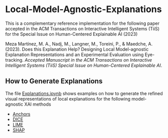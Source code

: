 # Local-Model-Agnostic-Explanations

This is a complementary reference implementation for the following paper accepted in the ACM Transactions on Interactive Intelligent Systems (TiiS) for the Special Issue on Human-Centered Explainable AI (2023)

<div class="csl-entry">Meza Martínez, M. A., Nadj, M., Langner, M., Toreini, P., &#38; Maedche, A. (2023). Does this Explanation Help? Designing Local Model-agnostic Explanation Representations and an Experimental Evaluation using Eye-tracking. <i>Accepted Manuscript in the ACM Transactions on Interactive Intelligent Systems (TiiS) Special Issue on Human-Centered Explainable AI</i>.</div>

## How to Generate Explanations

The file [Explanations.ipynb](https://github.com/miguelmezamartinez/Local-Model-agnostic-Explanations-Representations/blob/main/Explanations.ipynb) shows examples on how to generate the refined visual representations of local explanations for the following model-agnostic XAI methods

- [Anchors](https://github.com/marcotcr/anchor)
- [DICE](https://github.com/interpretml/DiCE)
- [LIME](https://github.com/marcotcr/lime)
- [SHAP](https://github.com/slundberg/shap)
